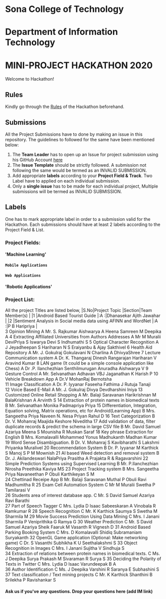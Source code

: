 # Sona College of Technology
# Department of Information Technology
# MINI-PROJECT HACKATHON 2020
Welcome to Hackathon!  

## Rules
Kindly go through the [Rules](rules.md) of the Hackathon beforehand.

## Submissions
All the Project Submissions have to done by making an issue in this repository. The guidelines to followed for the same have been mentioned below:
1. The **Team Leader** has to open up an Issue for project submission using his GitHub Account [here](https://github.com/aldostalin/SonaITHackathon/issues/new/choose)
2. The **Issue Template** should be strictly followed. A submission not following the same would be termed as an INVALID SUBMISSION.
3. Add appropriate **labels** according to your **Project Field & Track**. Two Label have to applied on each individual submission.
4. Only a **single issue** has to be made for each individual project, Multiple submissions will be termed as INVALID SUBMISSION.

## Labels
One has to mark appropriate label in order to a submission valid for the Hackathon. Each submissions should have at least 2 labels according to the Project Field & List.

### Project Fields:

#### 'Machine Learning'
#### `Mobile Applications`
#### `Web Applications`
#### 'Robotic Applications'

### Project List:
All the project Titles are listed below,
|S.No|Project Topic                                                   |Section|Team Member(s)		                                 |
|1	 |Android Based Tourist Guide	                                    |:A	   :|Dhanasekar	Ajith	Jawahar                          |
|2	 |Sentiment Analysis in Social media data using AFINN and WordNet	|:A	   :|P B Haripriya	                                   |	
3	Opinion Mining	A	Mr. S. Rajkumar	Aishwarya A	Heena Samreen M	Deepika A
4	Extracting Affiliated Universities from Authors Addresses	A	Mr M Muralii	DeviPriya S	Iswarya Devi S	Indhumathi S
5	Optical Character Recognition	A		J Jeyadheepan	S Hariharan	N S Eraiyanbu & Ajay Sakthivel
6	Health Aid Repository	A	Mr. J. Gokulraj	Gokulavani N	Charlina A	DhivyaShree
7	Lecture Communication system	A	Dr. K. Thangaraj	Dinesh Rangarajan	Hariharan V	Aravind Kumar
8	LAN game (It could be a simple console application like Chess)	A	Dr .P. Ilanchezhian	Senthilmurugan	Anuradha	Aishwarya V
9	Gesture Control	A	Mr. Selvanathan	Adhavan VBJ	Jaganathan K	Harish P
10	Vehicle Breakdown App	A	Dr.V MohanRaj	Bernotsha		
11	Image Classification	A	Dr. P. Iyyanar	Faseeha Fathima J	Rutuja Tanaji	
12	Voice Based E-Mail	A	Mr. J. Gokulraj	Divya	Devdharshini	Iniya
13	Customized Online Retail Shopping	A	Mr. Balaji Saravanan	Harikrishnan M	BalaKrishnan A	Arvinth S
14	Extraction of protein names in biomedical texts	B	Mr. Selvanathan	Monika	Padmapriya	Priya
15	Differentiation, Integration, Equation solving, Matrix operations, etc for Android(Learning App)	B	Mrs. Sangeetha Priya	Naveen N.	Nesa Priyan	Rahul D
16	Text Categorization	B	Dr. V. Mohanraj	Maajida	Keshore	Niveditha
17	Add validation of data, filter duplicate records & predict the schema in large CSV file	B	Mr. David Samuel Azariya	Meena S	Mounisha R	Muskan Saraf
18	Key phrase Extraction for English	B	Mrs. Komalavalli	Mohammed Yonus	Madhukanth	Madhan Kumar
19	Word Sense Disambiguation.	B	Dr. V. Mohanraj	S Kavibharathi	S Lakshmi Priyanka	Muralivel
20	Recommendation System	B	Dr. P. Iyyanar	M Karthick	S Manoj	S P M Mownish
21	AI based Weed detection and removal system	B	Dr. J. Akilandeswari	NalaPriya	Prasitha A	Prajakta R & Ragavarshini
22	Simple Prediction Systems using Supervised Learning	B	Mr. P.Ilanchezhian	Nirosha	Preethika	Kaviya MS
23	Project Tracking system	B	Mrs. Sangeetha Priya	Navaneethan P	Obuli Karthikeyan S M	
24	Chettinad Receipe App	B	Mr. Balaji Saravanan	Muthal P	Obuli Ravi	Madhumitha R
25	Exam Cell Automation System	C	Mr M Muralii	Swetha P	Tamilarasi V	
26	Students area of interest database app.	C	Mr. S David Samuel Azariya	Ravi Barathi		
27	Part of Speech Tagger	C	Mrs. Lydia D Isaac	Sabeeskaran A	Vinobala R	Ramkumar R
28	Speech Recognition	C	Mr. K Karthick	Saumya S	Swetha M	Sharmila M
29	Movie Success Prediction Using Data Mining	C	Mrs. I Janani	Sharmila P	Veniprithika G	Ramya G
30	Weather Prediction	C	Mr. S David Samuel Azariya	Sheik Faaruk M	Vasanth R	Vignesh D
31	Android Based Parking Booking System	C	Mrs. D Komalavalli	Shidiq	Subramaniam	Suryakanth
32	OpenGL Game application (Optional: Make networking game)	C	Dr. S Vasanthi	Subhikha K U	Seethalakshmi S	
33	Object Recognition in Images	C	Mrs. I Janani	Sujitha V	Sindhuja S	
34	Extraction of relations between protein names in biomedical texts.	C	Ms. J Deepika	Surya Prakash M	Sivaraman R	Surya S
35	Deciding the Polarity of Texts in Twitter	C	Mrs. Lydia D Isaac	Varundeepak B A		
36	Author Identification	C	Ms. J Deepika	Varshini R	Saranya E	Subhashini S
37	Text classification / Text mining projects	C	Mr. K Karthick	Shanthini B	Srilekha P	Ravishankar S

#### Ask us if you've any questions. Drop your questions here (add IM link)
